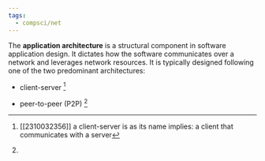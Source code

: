 ```yaml
---
tags:
  - compsci/net
---
```


The **application architecture** is a structural component in software application design. It dictates how the software communicates over a network and leverages network resources. It is typically designed following one of the two predominant architectures:
- client-server [^1]
- peer-to-peer (P2P) [^2]

	[^1]: [[2310032356]] a client-server is as its name implies: a client that communicates with a server
 [^2]: 
